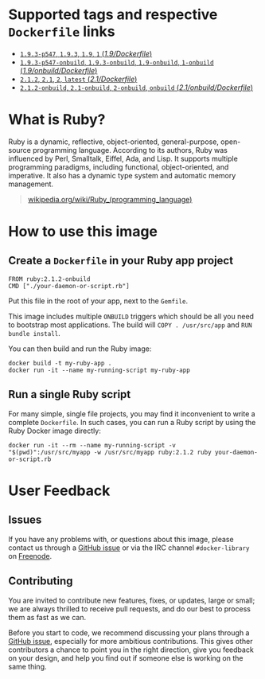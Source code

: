 # Supported tags and respective `Dockerfile` links

- [`1.9.3-p547`, `1.9.3`, `1.9`, `1` (*1.9/Dockerfile*)](https://github.com/docker-library/ruby/blob/2701609004b336feff4e88e73ef32e8700d1c668/1.9/Dockerfile)
- [`1.9.3-p547-onbuild`, `1.9.3-onbuild`, `1.9-onbuild`, `1-onbuild` (*1.9/onbuild/Dockerfile*)](https://github.com/docker-library/ruby/blob/4938a7b4b5b62c90b5d387c9c286fd7749d9499e/1.9/onbuild/Dockerfile)
- [`2.1.2`, `2.1`, `2`, `latest` (*2.1/Dockerfile*)](https://github.com/docker-library/ruby/blob/2701609004b336feff4e88e73ef32e8700d1c668/2.1/Dockerfile)
- [`2.1.2-onbuild`, `2.1-onbuild`, `2-onbuild`, `onbuild` (*2.1/onbuild/Dockerfile*)](https://github.com/docker-library/ruby/blob/4e94b39f5b76645819639e22d8de471c8fbd9855/2.1/onbuild/Dockerfile)

# What is Ruby?

Ruby is a dynamic, reflective, object-oriented, general-purpose, open-source
programming language. According to its authors, Ruby was influenced by Perl,
Smalltalk, Eiffel, Ada, and Lisp. It supports multiple programming paradigms,
including functional, object-oriented, and imperative. It also has a dynamic
type system and automatic memory management.

> [wikipedia.org/wiki/Ruby_(programming_language)](https://en.wikipedia.org/wiki/Ruby_(programming_language))

# How to use this image

## Create a `Dockerfile` in your Ruby app project

    FROM ruby:2.1.2-onbuild
    CMD ["./your-daemon-or-script.rb"]

Put this file in the root of your app, next to the `Gemfile`.

This image includes multiple `ONBUILD` triggers which should be all you need to
bootstrap most applications.  The build will `COPY . /usr/src/app` and `RUN
bundle install`.

You can then build and run the Ruby image:

    docker build -t my-ruby-app .
    docker run -it --name my-running-script my-ruby-app

## Run a single Ruby script

For many simple, single file projects, you may find it inconvenient to write a
complete `Dockerfile`. In such cases, you can run a Ruby script by using the
Ruby Docker image directly:

    docker run -it --rm --name my-running-script -v "$(pwd)":/usr/src/myapp -w /usr/src/myapp ruby:2.1.2 ruby your-daemon-or-script.rb

# User Feedback

## Issues

If you have any problems with, or questions about this image, please contact us
 through a [GitHub issue](https://github.com/docker-library/ruby/issues) or via the IRC
channel `#docker-library` on [Freenode](https://freenode.net).

## Contributing

You are invited to contribute new features, fixes, or updates, large or small;
we are always thrilled to receive pull requests, and do our best to process them
as fast as we can.

Before you start to code, we recommend discussing your plans 
through a [GitHub issue](https://github.com/docker-library/ruby/issues), especially for more ambitious
contributions. This gives other contributors a chance to point you in the right
direction, give you feedback on your design, and help you find out if someone
else is working on the same thing.

